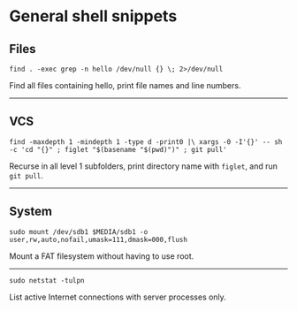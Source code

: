 General shell snippets
======================

Files
-----
`find . -exec grep -n hello /dev/null {} \; 2>/dev/null`

Find all files containing hello, print file names and line numbers.

***

VCS
---
`find -maxdepth 1 -mindepth 1 -type d -print0 |\
xargs -0 -I'{}' -- sh -c 'cd "{}" ; figlet "$(basename "$(pwd)")" ; git pull'`

Recurse in all level 1 subfolders, print directory name with `figlet`, and run
`git pull`.

***

System
------
`sudo mount /dev/sdb1 $MEDIA/sdb1 -o user,rw,auto,nofail,umask=111,dmask=000,flush`

Mount a FAT filesystem without having to use root.

***

`sudo netstat -tulpn`

List active Internet connections with server processes only.
